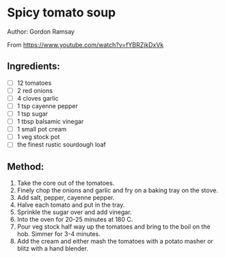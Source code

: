 # Spicy tomato soup
Author: Gordon Ramsay

From https://www.youtube.com/watch?v=fYBRZjkDxVk


## Ingredients:
- [ ] 12 tomatoes
- [ ] 2 red onions
- [ ] 4 cloves garlic
- [ ] 1 tsp cayenne pepper
- [ ] 1 tsp sugar
- [ ] 1 tbsp balsamic vinegar
- [ ] 1 small pot cream
- [ ] 1 veg stock pot
- [ ] the finest rustic sourdough loaf

## Method:
1. Take the core out of the tomatoes.
2. Finely chop the onions and garlic and fry on a baking tray on the stove.
3. Add salt, pepper, cayenne pepper.
4. Halve each tomato and put in the tray.
5. Sprinkle the sugar over and add vinegar.
6. Into the oven for 20-25 minutes at 180 C.
7. Pour veg stock half way up the tomatoes and bring to the boil on the hob. Simmer for 3-4 minutes.
8. Add the cream and either mash the tomatoes with a potato masher or blitz with a hand blender.

